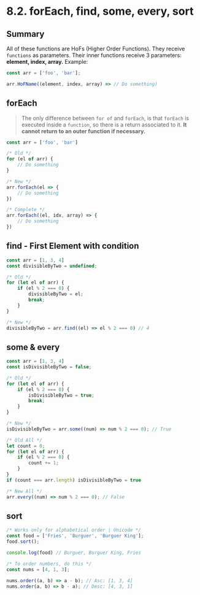 # 8.2. forEach, find, some, every, sort

## Summary

All of these functions are HoFs (Higher Order Functions). They receive `functions` as parameters. Their inner functions receive 3 parameters: **element, index, array.** Example:

```jsx
const arr = ['foo', 'bar'];

arr.HoFName((element, index, array) => // Do something)
```

## forEach

> The only difference between `for of` and `forEach`, is that `forEach` is executed inside a `function`, so there is a return associated to it. **It cannot return to an outer function if necessary.**

```jsx
const arr = ['foo', 'bar']

/* Old */
for (el of arr) {
	// Do something
}

/* New */
arr.forEach(el => {
	// Do something
})

/* Complete */
arr.forEach((el, idx, array) => {
	// Do something
})
```

## find - First Element with condition

```jsx
const arr = [1, 3, 4]
const divisibleByTwo = undefined;

/* Old */
for (let el of arr) {
	if (el % 2 === 0) {
		divisibleByTwo = el;
		break;
	}
}

/* New */
divisibleByTwo = arr.find((el) => el % 2 === 0) // 4
```

## some & every

```jsx
const arr = [1, 3, 4]
const isDivisibleByTwo = false;

/* Old */
for (let el of arr) {
	if (el % 2 === 0) {
		isDivisibleByTwo = true;
		break;
	}
}

/* New */
isDivisibleByTwo = arr.some((num) => num % 2 === 0); // True

/* Old All */
let count = 0;
for (let el of arr) {
	if (el % 2 === 0) {
		count += 1;
	}
}
if (count === arr.length) isDivisibleByTwo = true

/* New All */
arr.every((num) => num % 2 === 0); // False
```

## sort

```jsx
/* Works only for alphabetical order | Unicode */
const food = ['Fries', 'Burguer', 'Burguer King'];
food.sort();

console.log(food) // Burguer, Burguer King, Fries

/* To order numbers, do this */
const nums = [4, 1, 3];

nums.order((a, b) => a - b); // Asc: [1, 3, 4]
nums.order(a, b) => b - a); // Desc: [4, 3, 1]

```